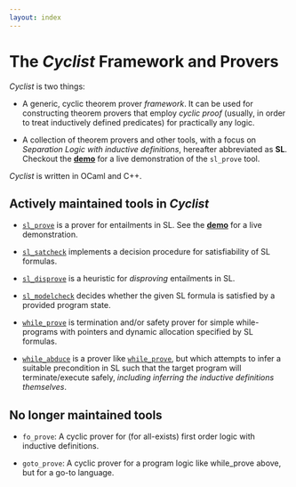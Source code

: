 ```yaml
---
layout: index
---
```


The *Cyclist* Framework and Provers
=======================================

*Cyclist* is two things:

* A generic, cyclic theorem prover *framework*. It can be used for constructing
theorem provers that employ *cyclic proof* (usually, in order to treat 
inductively defined predicates) for practically any logic.

* A collection of theorem provers and other tools, with a focus on 
*Separation Logic with inductive definitions*, hereafter abbreviated as **SL**.
Checkout the [**demo**](demo) for a live demonstration of the ``sl_prove`` tool.

*Cyclist* is written in OCaml and C++. 

Actively maintained tools in *Cyclist*
---------------------------------------

* [``sl_prove``](sl_prove) is a prover for entailments in SL.
See the [**demo**](demo) for a live demonstration.

* [``sl_satcheck``](sl_satcheck) implements a decision procedure for satisfiability of SL formulas.

* [``sl_disprove``](sl_disprove) is a heuristic for *disproving* entailments in SL.

* [``sl_modelcheck``](sl_modelcheck) decides whether the given SL formula is satisfied by a provided program state.

* [``while_prove``](while_abduce) is termination and/or safety prover for simple while-programs with pointers 
   and dynamic allocation specified by SL formulas.

* [``while_abduce``](while_abduce) is a prover like [``while_prove``](while_abduce), but which attempts
   to infer a suitable precondition in SL such that the target
   program will terminate/execute safely, *including inferring the 
   inductive definitions themselves*.

No longer maintained tools
-----------------------------------------

* ``fo_prove``: A cyclic prover for (for all-exists) first order logic with
   inductive definitions.

* ``goto_prove``: A cyclic prover for a program logic like while_prove
   above, but for a go-to language.



